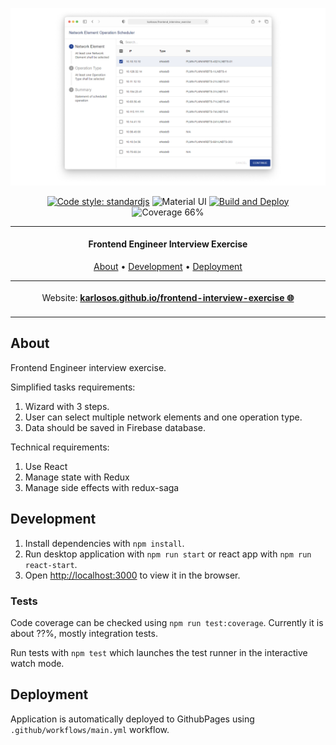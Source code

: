 ![vscode-portfolio banner](./docs/mockup.png)

<div align="center">

[![Code style: standardjs](https://img.shields.io/badge/code%20style-standardjs-F3DF49.svg)](https://standardjs.com/)
![Material UI](https://img.shields.io/badge/material_ui-%230081CB.svg?logo=material-ui&logoColor=white)
[![Build and Deploy](https://github.com/karlosos/frontend-interview-exercise/actions/workflows/main.yml/badge.svg)](https://github.com/karlosos/frontend-interview-exercise/actions/workflows/main.yml)
![Coverage 66%](https://img.shields.io/badge/coverage-66%25-yellow)
</div>

***

<h4 align="center">Frontend Engineer Interview Exercise</h4>


<p align="center">
  <a href="#about">About</a> •
  <a href="#development">Development</a> •
  <a href="#deployment">Deployment</a>
</p>

<p align="center">
<table>
<tbody>
<td align="center">
<img width="2000" height="0"><br>
Website: <b><a href="https://karlosos.github.io/frontend-interview-exercise">karlosos.github.io/frontend-interview-exercise 🌐</a></b><br>
<img width="2000" height="0">
</td>
</tbody>
</table>
</p>

## About

Frontend Engineer interview exercise. 

Simplified tasks requirements:

1. Wizard with 3 steps.
2. User can select multiple network elements and one operation type.
3. Data should be saved in Firebase database.

Technical requirements:

1. Use React
1. Manage state with Redux
1. Manage side effects with redux-saga

## Development

1. Install dependencies with `npm install`.
1. Run desktop application with `npm run start` or react app with `npm run react-start`.
1. Open [http://localhost:3000](http://localhost:3000) to view it in the browser.

### Tests

Code coverage can be checked using `npm run test:coverage`. Currently it is about ??%, mostly integration tests.

Run tests with `npm test` which launches the test runner in the interactive watch mode.

## Deployment

Application is automatically deployed to GithubPages using `.github/workflows/main.yml` workflow.
